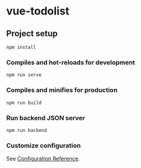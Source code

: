 # vue-todolist

## Project setup
```
npm install
```

### Compiles and hot-reloads for development
```
npm run serve
```

### Compiles and minifies for production
```
npm run build
```


### Run backend JSON server
```
npm run backend
```

### Customize configuration
See [Configuration Reference](https://cli.vuejs.org/config/).
